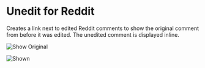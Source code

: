 # Unedit for Reddit

Creates a link next to edited Reddit comments to show the original comment from before it was edited. The unedited comment is displayed inline.

![Show Original](https://i.imgur.com/aubQhBL.png)

![Shown](https://i.imgur.com/kPlXd6w.png)